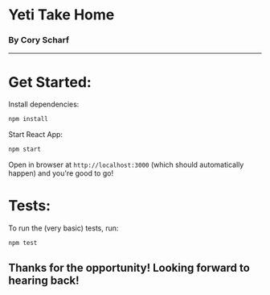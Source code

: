 # Yeti Take Home
### By Cory Scharf
__________________________________________

# Get Started:

Install dependencies:

```bash
npm install
```

Start React App:
  
```bash
npm start
```

Open in browser at `http://localhost:3000` (which should automatically happen) and you're good to go!

# Tests:

To run the (very basic) tests, run:

```bash
npm test
```

## Thanks for the opportunity! Looking forward to hearing back!